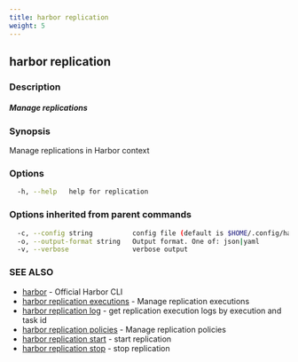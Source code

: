 ```yaml
---
title: harbor replication
weight: 5
---
```

## harbor replication

### Description

##### Manage replications

### Synopsis

Manage replications in Harbor context

### Options

```sh
  -h, --help   help for replication
```

### Options inherited from parent commands

```sh
  -c, --config string          config file (default is $HOME/.config/harbor-cli/config.yaml)
  -o, --output-format string   Output format. One of: json|yaml
  -v, --verbose                verbose output
```

### SEE ALSO

* [harbor](harbor.md)	 - Official Harbor CLI
* [harbor replication executions](harbor-replication-executions.md)	 - Manage replication executions
* [harbor replication log](harbor-replication-log.md)	 - get replication execution logs by execution and task id
* [harbor replication policies](harbor-replication-policies.md)	 - Manage replication policies
* [harbor replication start](harbor-replication-start.md)	 - start replication
* [harbor replication stop](harbor-replication-stop.md)	 - stop replication

